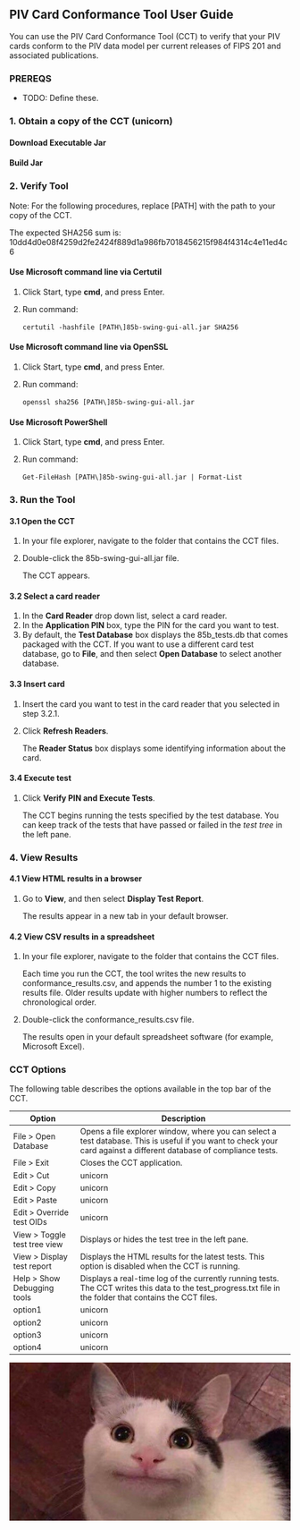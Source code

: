 ## PIV Card Conformance Tool User Guide

You can use the PIV Card Conformance Tool (CCT) to verify that your PIV cards conform to the PIV data model per current releases of FIPS 201 and associated publications.

### PREREQS
- TODO: Define these.

### 1. Obtain a copy of the CCT (unicorn)

#### Download Executable Jar

#### Build Jar


### 2. Verify Tool

Note: For the following procedures, replace [PATH\] with the path to your copy of the CCT.

The expected SHA256 sum is: 10dd4d0e08f4259d2fe2424f889d1a986fb7018456215f984f4314c4e11ed4c6

#### Use Microsoft command line via Certutil
1. Click Start, type **cmd**, and press Enter.
2. Run command:

    ```certutil -hashfile [PATH\]85b-swing-gui-all.jar SHA256```


#### Use Microsoft command line via OpenSSL
1. Click Start, type **cmd**, and press Enter.
2. Run command:

     ```openssl sha256 [PATH\]85b-swing-gui-all.jar```


#### Use Microsoft PowerShell
1. Click Start, type **cmd**, and press Enter.
2. Run command:

     ```Get-FileHash [PATH\]85b-swing-gui-all.jar | Format-List```


### 3. Run the Tool

#### 3.1 Open the CCT
1. In your file explorer, navigate to the folder that contains the CCT files.
2. Double-click the 85b-swing-gui-all.jar file.

    The CCT appears.

#### 3.2 Select a card reader 
1. In the **Card Reader** drop down list, select a card reader.
2. In the **Application PIN** box, type the PIN for the card you want to test.
3. By default, the **Test Database** box displays the 85b_tests.db that comes packaged with the CCT. If you want to use a different card test database, go to **File**, and then select **Open Database** to select another database.

#### 3.3 Insert card
1. Insert the card you want to test in the card reader that you selected in step 3.2.1.
2. Click **Refresh Readers**.

    The **Reader Status** box displays some identifying information about the card.

#### 3.4 Execute test
1. Click **Verify PIN and Execute Tests**.

    The CCT begins running the tests specified by the test database. You can keep track of the tests that have passed or failed in the *test tree* in the left pane.

### 4. View Results

#### 4.1 View HTML results in a browser
1. Go to **View**, and then select **Display Test Report**.
    
    The results appear in a new tab in your default browser.

#### 4.2 View CSV results in a spreadsheet
1. In your file explorer, navigate to the folder that contains the CCT files.

    Each time you run the CCT, the tool writes the new results to conformance_results.csv, and appends the number 1 to the existing results file. Older results update with higher numbers to reflect the chronological order.

2. Double-click the conformance_results.csv file.

    The results open in your default spreadsheet software (for example, Microsoft Excel).

### CCT Options

The following table describes the options available in the top bar of the CCT.

**Option** | **Description**
--- | ---
File > Open Database | Opens a file explorer window, where you can select a test database. This is useful if you want to check your card against a different database of compliance tests.
File > Exit | Closes the CCT application.
Edit > Cut | unicorn
Edit > Copy | unicorn
Edit > Paste | unicorn
Edit > Override test OIDs | unicorn
View > Toggle test tree view | Displays or hides the test tree in the left pane.
View > Display test report | Displays the HTML results for the latest tests. This option is disabled when the CCT is running.
Help > Show Debugging tools | Displays a real-time log of the currently running tests. The CCT writes this data to the test_progress.txt file in the folder that contains the CCT files.
option1 | unicorn
option2 | unicorn
option3 | unicorn
option4 | unicorn

![PoliteCat](https://github.com/sarahdobson/piv-conformance/blob/cct-documentation/img/cat.jpg "Logo Title Text 1")
